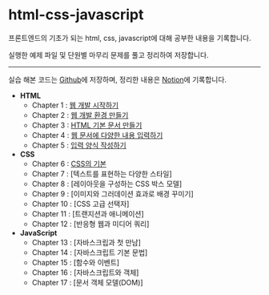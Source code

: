 # html-css-javascript
프론트엔드의 기초가 되는 html, css, javascript에 대해 공부한 내용을 기록합니다.

실행한 예제 파일 및 단원별 마무리 문제를 풀고 정리하여 저장합니다.

-----
실습 해본 코드는 [Github](https://github.com/Jinwon-Dev/html-css-javascript)에 저장하며, 정리한 내용은 [Notion](https://jinwonyoon.notion.site/HTML-CSS-JavaScript-1f07ab960597483f83d41f2f1d2d47ae)에 기록합니다.

- **HTML**
  - Chapter 1 : [웹 개발 시작하기](https://jinwonyoon.notion.site/1-88c40663bba847b59d0c7c9802f6dd08)
  - Chapter 2 : [웹 개발 환경 만들기](https://jinwonyoon.notion.site/2-6364dbd0a6da4b9eb5051ef95f4a2b7e)
  - Chapter 3 : [HTML 기본 문서 만들기](https://jinwonyoon.notion.site/3-HTML-a99ad1b6811f438bbdf5acdaa7d35235)
  - Chapter 4 : [웹 문서에 다양한 내용 입력하기](https://jinwonyoon.notion.site/4-7096f47b227641b4b96c2d0138ae3fb1)
  - Chapter 5 : [입력 양식 작성하기](https://jinwonyoon.notion.site/Chapter-5-5a5342540afc48319f35c94da2a58dc4)
- **CSS**  
  - Chapter 6 : [CSS의 기본](https://jinwonyoon.notion.site/Chapter-6-CSS-b1501748e26a430ca0899da6edbdbee1)
  - Chapter 7 : [텍스트를 표현하는 다양한 스타일]
  - Chapter 8 : [레이아웃을 구성하는 CSS 박스 모델]
  - Chapter 9 : [이미지와 그러데이션 효과로 배경 꾸미기]
  - Chapter 10 : [CSS 고급 선택자]
  - Chapter 11 : [트랜지션과 애니메이션]
  - Chapter 12 : [반응형 웹과 미디어 쿼리]
- **JavaScript**
  - Chapter 13 : [자바스크립과 첫 만남]
  - Chapter 14 : [자바스크립트 기본 문법]
  - Chapter 15 : [함수와 이벤트]
  - Chapter 16 : [자바스크립트와 객체]
  - Chapter 17 : [문서 객체 모델(DOM)]